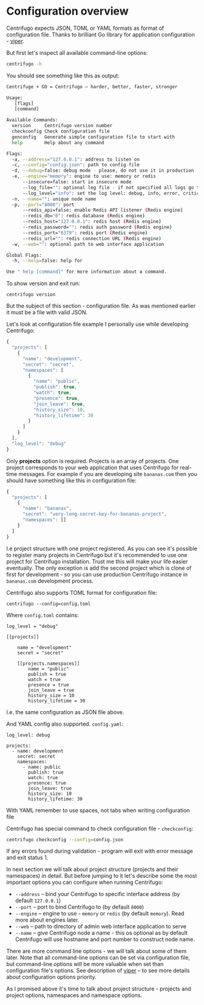 # Configuration overview

Centrifugo expects JSON, TOML or YAML formats as format of configuration file.
Thanks to brilliant Go library for application configuration - [viper](https://github.com/spf13/viper).

But first let's inspect all available command-line options:

```bash
centrifugo -h
```

You should see something like this as output:

```bash
Centrifuge + GO = Centrifugo – harder, better, faster, stronger

Usage:
   [flags]
   [command]

Available Commands:
  version     Centrifugo version number
  checkconfig Check configuration file
  genconfig   Generate simple configuration file to start with
  help        Help about any command

Flags:
  -a, --address="127.0.0.1": address to listen on
  -c, --config="config.json": path to config file
  -d, --debug=false: debug mode - please, do not use it in production
  -e, --engine="memory": engine to use: memory or redis
      --insecure=false: start in insecure mode
      --log_file="": optional log file - if not specified all logs go to STDOUT
      --log_level="info": set the log level: debug, info, error, critical, fatal or none
  -n, --name="": unique node name
  -p, --port="8000": port
      --redis_api=false: enable Redis API listener (Redis engine)
      --redis_db="0": redis database (Redis engine)
      --redis_host="127.0.0.1": redis host (Redis engine)
      --redis_password="": redis auth password (Redis engine)
      --redis_port="6379": redis port (Redis engine)
      --redis_url="": redis connection URL (Redis engine)
  -w, --web="": optional path to web interface application

Global Flags:
  -h, --help=false: help for

Use " help [command]" for more information about a command.
```

To show version and exit run:

```
centrifugo version
```

But the subject of this section - configuration file. As was mentioned earlier it must be a file with valid JSON.

Let's look at configuration file example I personally use while developing Centrifugo:

```javascript
{
  "projects": [
    {
      "name": "development",
      "secret": "secret",
      "namespaces": [
        {
          "name": "public",
          "publish": true,
          "watch": true,
          "presence": true,
          "join_leave": true,
          "history_size": 10,
          "history_lifetime": 30
        }
      ]
    }
  ],
  "log_level": "debug"
}
```

Only **projects** option is required. Projects is an array of projects. One project corresponds to your web application
that uses Centrifugo for real-time messages. For example if you are developing site `bananas.com` then you should have
something like this in configuration file:

```javascript
{
  "projects": [
    {
      "name": "bananas",
      "secret": "very-long-secret-key-for-bananas-project",
      "namespaces": []
    }
  ]
}
```

I.e project structure with one project registered. As you can see it's possible to register many projects in Centrifugo but
it's recommended to use one project for Centrifugo installation. Trust me this will make your life easier eventually.
The only exception is add the second project which is clone of first for development - so you can use production Centrifugo
instance in `bananas.com` development process.

Centrifugo also supports TOML format for configuration file:

```
centrifugo --config=config.toml
```

Where `config.toml` contains:

```
log_level = "debug"

[[projects]]

	name = "development"
	secret = "secret"

	[[projects.namespaces]]
		name = "public"
		publish = true
		watch = true
		presence = true
        join_leave = true
        history_size = 10
        history_lifetime = 30
```

I.e. the same configuration as JSON file above.

And YAML config also supported. `config.yaml`:

```
log_level: debug

projects:
  - name: development
    secret: secret
    namespaces:
      - name: public
        publish: true
        watch: true
        presence: true
        join_leave: true
        history_size: 10
        history_lifetime: 30

```

With YAML remember to use spaces, not tabs when writing configuration file

Centrifugo has special command to check configuration file - `checkconfig`:

```bash
centrifugo checkconfig --config=config.json
```

If any errors found during validation - program will exit with error message and exit status 1.

In next section we will talk about project structure (projects and their namespaces) in detail. But before jumping to it
let's describe some the most important options you can configure when running Centrifugo:

* `--address` – bind your Centrifugo to specific interface address (by default `127.0.0.1`)
* `--port` – port to bind Centrifugo to (by default `8000`)
* `--engine` – engine to use - `memory` or `redis` (by default `memory`). Read more about engines later.
* `--web` – path to directory of admin web interface application to serve
* `--name` – give Centrifugo node a name - this os optional as by default Centrifugo will use hostname and port number to construct node name.

There are more command line options - we will talk about some of them later. Note that all command-line options can
be set via configuration file, but command-line options will be more valuable when set than configuration file's options.
See description of [viper](https://github.com/spf13/viper) – to see more details about configuration options priority.

As I promised above it's time to talk about project structure - projects and project options, namespaces and namespace options.